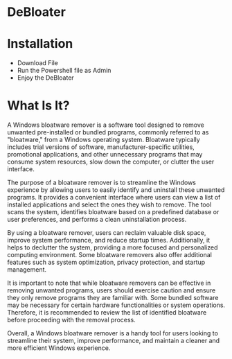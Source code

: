 # DeBloater

# Installation

- Download File
- Run the Powershell file as Admin
- Enjoy the DeBloater

# What Is It? 

A Windows bloatware remover is a software tool designed to remove unwanted pre-installed or bundled programs, commonly referred to as "bloatware," from a Windows operating system. Bloatware typically includes trial versions of software, manufacturer-specific utilities, promotional applications, and other unnecessary programs that may consume system resources, slow down the computer, or clutter the user interface.

The purpose of a bloatware remover is to streamline the Windows experience by allowing users to easily identify and uninstall these unwanted programs. It provides a convenient interface where users can view a list of installed applications and select the ones they wish to remove. The tool scans the system, identifies bloatware based on a predefined database or user preferences, and performs a clean uninstallation process.

By using a bloatware remover, users can reclaim valuable disk space, improve system performance, and reduce startup times. Additionally, it helps to declutter the system, providing a more focused and personalized computing environment. Some bloatware removers also offer additional features such as system optimization, privacy protection, and startup management.

It is important to note that while bloatware removers can be effective in removing unwanted programs, users should exercise caution and ensure they only remove programs they are familiar with. Some bundled software may be necessary for certain hardware functionalities or system operations. Therefore, it is recommended to review the list of identified bloatware before proceeding with the removal process.

Overall, a Windows bloatware remover is a handy tool for users looking to streamline their system, improve performance, and maintain a cleaner and more efficient Windows experience.
